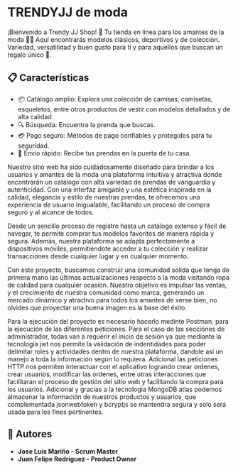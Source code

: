 # TRENDYJJ de moda
¡Bienvenido a Trendy JJ Shop! 🎉 Tu tienda en línea para los amantes de la moda 🛒✨ Aquí encontrarás modelos clásicos, deportivos y de colección. Variedad, versatilidad y buen gusto para ti y para aquellos que buscan un regalo único 🎁.

## **📋 Características**
- 📦 Catálogo amplio: Explora una colección de camisas, camisetas, esqueletos, entre otros productos de vestir con modelos detallados y de alta calidad.
- 🔍 Búsqueda: Encuentra la prenda que buscas.
- 💳 Pago seguro: Métodos de pago confiables y protegidos para tu seguridad.
- 🚚 Envío rápido: Recibe tus prendas en la puerta de tu casa.

Nuestro sitio web ha sido cuidadosamente diseñado para brindar a los usuarios y amantes de la moda una plataforma intuitiva y atractiva donde encontrarán un catálogo con alta variedad de prendas de vanguardia y autenticidad. Con una interfaz amigable y una estética inspirada en la calidad, elegancia y estilo de nuestras prendas, te ofrecemos una experiencia de usuario inigualable, facilitando un proceso de compra seguro y al alcance de todos.

Desde un sencillo proceso de registro hasta un catálogo extenso y fácil de navegar, te permite comprar tus modelos favoritos de manera rápida y segura. Además, nuestra plataforma se adapta perfectamente a dispositivos móviles, permitiéndote acceder a tu colección y realizar transacciones desde cualquier lugar y en cualquier momento.

Con este proyecto, buscamos construir una comunidad sólida que tenga de primera mano las últimas actualizaciones respecto a la moda visitando ropa de calidad para cualquier ocasión. Nuestro objetivo es impulsar las ventas, y el crecimiento de nuestra comunidad como marca, generando un mercado dinámico y atractivo para todos los amantes de verse bien, no olvides que proyectar una buena imagen es la base del éxito.

Para la ejecución del proyecto es necesario hacerlo medinte Postman, para la ejecución de las diferentes peticiones. Para el caso de las secciónes de administrador, todas van a requerir el inicio de sesión ya que mediante la tecnologia jwt nos permite la validación de indentidades para poder delimitar roles y actividades dentro de nuestra plataforma, dandole así un manejo a toda la información según lo requiera. Adicional las peticiones HTTP nos permiten interactuar con el aplicativo logrando crear ordenes, crear usuarios, modificar las ordenes, entre otras interacciones que facilitaran el proceso de gestión del sitio web y facilitando la compra para los usuarios. Adicional y gracias a la tecnologia MongoDB atlas  podemos almacenar la información de nuestros productos y usuarios, que complementada jsonwebtoken y bcryptjs se mantendra segura y solo será usada para los fines pertinentes. 

## **👥 Autores**
- **Jose Luis Mariño - Scrum Master**
- **Juan Felipe Rodriguez - Product Owner**
